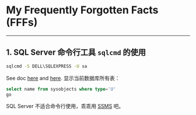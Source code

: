 # My Frequently Forgotten Facts (FFFs)
------

## 1. SQL Server 命令行工具 `sqlcmd` 的使用
``` cmd
sqlcmd -S DELL\SQLEXPRESS -U sa
```
See doc [here](https://msdn.microsoft.com/zh-cn/library/ms165702.aspx) and [here](https://msdn.microsoft.com/zh-cn/library/ms162773.aspx).
显示当前数据库所有表：
``` sql
select name from sysobjects where type='U'
go
```
SQL Server 不适合命令行使用，乖乖用 [SSMS](https://docs.microsoft.com/en-us/sql/ssms/download-sql-server-management-studio-ssms) 吧。
